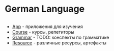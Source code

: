 # German Language

## 

- [App](./app/APP.md) - приложения для изучения
- [Course](./course/COURSE.md) - курсы, репетиторы
- [Grammar](./grammar/) - TODO: конспекты по грамматике
- [Resource](./resource/RESOURCE.md) - различные ресурсы, артефакты
